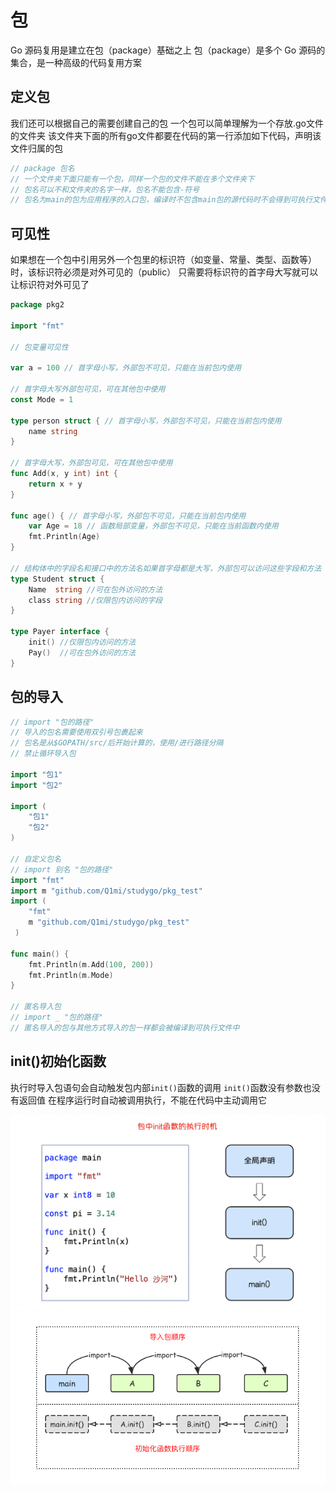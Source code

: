 # 包

Go 源码复用是建立在包（package）基础之上
包（package）是多个 Go 源码的集合，是一种高级的代码复用方案

## 定义包
我们还可以根据自己的需要创建自己的包
一个包可以简单理解为一个存放.go文件的文件夹
该文件夹下面的所有go文件都要在代码的第一行添加如下代码，声明该文件归属的包
```go
// package 包名
// 一个文件夹下面只能有一个包，同样一个包的文件不能在多个文件夹下
// 包名可以不和文件夹的名字一样，包名不能包含-符号
// 包名为main的包为应用程序的入口包，编译时不包含main包的源代码时不会得到可执行文件
```

## 可见性
如果想在一个包中引用另外一个包里的标识符（如变量、常量、类型、函数等）时，该标识符必须是对外可见的（public）
只需要将标识符的首字母大写就可以让标识符对外可见了
```go
package pkg2

import "fmt"

// 包变量可见性

var a = 100 // 首字母小写，外部包不可见，只能在当前包内使用

// 首字母大写外部包可见，可在其他包中使用
const Mode = 1

type person struct { // 首字母小写，外部包不可见，只能在当前包内使用
	name string
}

// 首字母大写，外部包可见，可在其他包中使用
func Add(x, y int) int {
	return x + y
}

func age() { // 首字母小写，外部包不可见，只能在当前包内使用
	var Age = 18 // 函数局部变量，外部包不可见，只能在当前函数内使用
	fmt.Println(Age)
}

// 结构体中的字段名和接口中的方法名如果首字母都是大写，外部包可以访问这些字段和方法
type Student struct {
	Name  string //可在包外访问的方法
	class string //仅限包内访问的字段
}

type Payer interface {
	init() //仅限包内访问的方法
	Pay()  //可在包外访问的方法
}
```

## 包的导入
```go
// import "包的路径"
// 导入的包名需要使用双引号包裹起来
// 包名是从$GOPATH/src/后开始计算的，使用/进行路径分隔
// 禁止循环导入包

import "包1"
import "包2"

import (
    "包1"
    "包2"
)

// 自定义包名
// import 别名 "包的路径"
import "fmt"
import m "github.com/Q1mi/studygo/pkg_test"
import (
    "fmt"
    m "github.com/Q1mi/studygo/pkg_test"
 )

func main() {
	fmt.Println(m.Add(100, 200))
	fmt.Println(m.Mode)
}

// 匿名导入包
// import _ "包的路径"
// 匿名导入的包与其他方式导入的包一样都会被编译到可执行文件中
```

## init()初始化函数
执行时导入包语句会自动触发包内部`init()`函数的调用
`init()`函数没有参数也没有返回值
在程序运行时自动被调用执行，不能在代码中主动调用它

![](../Picture/Go/package/01.png)
![](../Picture/Go/package/02.png)